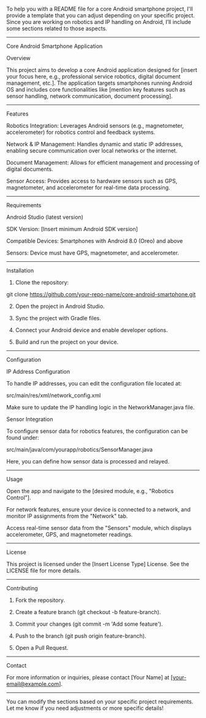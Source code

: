 To help you with a README file for a core Android smartphone project, I'll provide a template that you can adjust depending on your specific project. Since you are working on robotics and IP handling on Android, I’ll include some sections related to those aspects.


---

Core Android Smartphone Application

Overview

This project aims to develop a core Android application designed for [insert your focus here, e.g., professional service robotics, digital document management, etc.]. The application targets smartphones running Android OS and includes core functionalities like [mention key features such as sensor handling, network communication, document processing].


---

Features

Robotics Integration: Leverages Android sensors (e.g., magnetometer, accelerometer) for robotics control and feedback systems.

Network & IP Management: Handles dynamic and static IP addresses, enabling secure communication over local networks or the internet.

Document Management: Allows for efficient management and processing of digital documents.

Sensor Access: Provides access to hardware sensors such as GPS, magnetometer, and accelerometer for real-time data processing.



---

Requirements

Android Studio (latest version)

SDK Version: [Insert minimum Android SDK version]

Compatible Devices: Smartphones with Android 8.0 (Oreo) and above

Sensors: Device must have GPS, magnetometer, and accelerometer.



---

Installation

1. Clone the repository:

git clone https://github.com/your-repo-name/core-android-smartphone.git


2. Open the project in Android Studio.


3. Sync the project with Gradle files.


4. Connect your Android device and enable developer options.


5. Build and run the project on your device.




---

Configuration

IP Address Configuration

To handle IP addresses, you can edit the configuration file located at:

src/main/res/xml/network_config.xml

Make sure to update the IP handling logic in the NetworkManager.java file.

Sensor Integration

To configure sensor data for robotics features, the configuration can be found under:

src/main/java/com/yourapp/robotics/SensorManager.java

Here, you can define how sensor data is processed and relayed.


---

Usage

Open the app and navigate to the [desired module, e.g., "Robotics Control"].

For network features, ensure your device is connected to a network, and monitor IP assignments from the "Network" tab.

Access real-time sensor data from the "Sensors" module, which displays accelerometer, GPS, and magnetometer readings.



---

License

This project is licensed under the [Insert License Type] License. See the LICENSE file for more details.


---

Contributing

1. Fork the repository.


2. Create a feature branch (git checkout -b feature-branch).


3. Commit your changes (git commit -m 'Add some feature').


4. Push to the branch (git push origin feature-branch).


5. Open a Pull Request.




---

Contact

For more information or inquiries, please contact [Your Name] at [your-email@example.com].


---

You can modify the sections based on your specific project requirements. Let me know if you need adjustments or more specific details!

